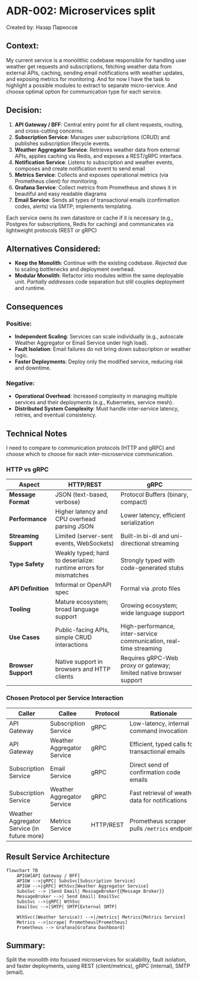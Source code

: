 # ADR-002: Microservices split

Created by: Назар Парносов

## Context:

My current service is a monolithic codebase responsible for handling user weather get requests and subscriptions, fetching weather data from external APIs, caching, sending email notifications with weather updates, and exposing metrics for monitoring. And for now I have the task to highlight a possible modules to extract to separate micro-service. And choose optimal option for communication type for each service.

## Decision:

1. **API Gateway / BFF**: Central entry point for all client requests, routing, and cross-cutting concerns.
2. **Subscription Service**: Manages user subscriptions (CRUD) and publishes subscription lifecycle events.
3. **Weather Aggregator Service**: Retrieves weather data from external APIs, applies caching via Redis, and exposes a REST/gRPC interface.
4. **Notification Service**: Listens to subscription and weather events, composes and create notification event to send email
5. **Metrics Service**: Collects and exposes operational metrics (via Prometheus client) for monitoring.
6. **Grafana Service**: Collect metrics from Prometheus and shows it in beautiful and easy readable diagrams
7. **Email Service**: Sends all types of transactional emails (confirmation codes, alerts) via SMTP; implements templating.

Each service owns its own datastore or cache if it is necessary  (e.g., Postgres for subscriptions, Redis for caching) and communicates via lightweight protocols (REST or gRPC)

## **Alternatives Considered:**

- **Keep the Monolith**: Continue with the existing codebase. *Rejected* due to scaling bottlenecks and deployment overhead.
- **Modular Monolith**: Refactor into modules within the same deployable unit. *Partially addresses* code separation but still couples deployment and runtime.

## **Consequences**

### Positive:

- **Independent Scaling**: Services can scale individually (e.g., autoscale Weather Aggregator or Email Service under high load).
- **Fault Isolation**: Email failures do not bring down subscription or weather logic.
- **Faster Deployments**: Deploy only the modified service, reducing risk and downtime.

### Negative:

- **Operational Overhead**: Increased complexity in managing multiple services and their deployments (e.g., Kubernetes, service mesh).
- **Distributed System Complexity**: Must handle inter-service latency, retries, and eventual consistency.

## Technical Notes

I need to compare to communication protocols (HTTP and gRPC) and choose which to choose for each inter-microservice communication.

### HTTP vs gRPC

| Aspect | HTTP/REST | gRPC |
| --- | --- | --- |
| **Message Format** | JSON (text-based, verbose) | Protocol Buffers (binary, compact) |
| **Performance** | Higher latency and CPU overhead parsing JSON | Lower latency, efficient serialization |
| **Streaming Support** | Limited (server-sent events, WebSockets) | Built-in bi-di and uni-directional streaming |
| **Type Safety** | Weakly typed; hard to deserialize: runtime errors for mismatches | Strongly typed with code-generated stubs |
| **API Definition** | Informal or OpenAPI spec | Formal via .proto files |
| **Tooling** | Mature ecosystem; broad language support | Growing ecosystem; wide language support |
| **Use Cases** | Public-facing APIs, simple CRUD interactions | High-performance, inter-service communication, real-time streaming |
| **Browser Support** | Native support in browsers and HTTP clients | Requires gRPC-Web proxy or gateway; limited native browser support |

### **Chosen Protocol per Service Interaction**

| Caller | Callee | Protocol | Rationale |
| --- | --- | --- | --- |
| API Gateway | Subscription Service | gRPC | Low-latency, internal command invocation |
| API Gateway | Weather Aggregator Service | gRPC | Efficient, typed calls for transactional emails |
| Subscription Service | Email Service | gRPC | Direct send of confirmation code emails |
| Subscription Service | Weather Aggregator Service | gRPC | Fast retrieval of weather data for notifications |
| Weather Aggregator Service (in future more)  | Metrics Service | HTTP/REST | Prometheus scraper pulls `/metrics` endpoints |

## Result Service Architecture

```mermaid
flowchart TB
    APIGW[API Gateway / BFF]
    APIGW -->|gRPC| SubsSvc[Subscription Service]
    APIGW -->|gRPC| WthSvc[Weather Aggregator Service]
    SubsSvc --> |Send Email| MessageBroker{{Message Broker}}
    MessageBroker -->| Send Email| EmailSvc
    SubsSvc -->|gRPC| WthSvc
    EmailSvc -->|SMTP| SMTP[External SMTP]
        
    WthSvc((Weather Service)) -->|/metrics| Metrics[Metrics Service]
    Metrics -->|scrape| Prometheus[Prometheus]
    Prometheus --> Grafana[Grafana Dashboard]
```
## Summary:

Split the monolith into focused microservices for scalability, fault isolation, and faster deployments, using REST (client/metrics), gRPC (internal), SMTP (email).